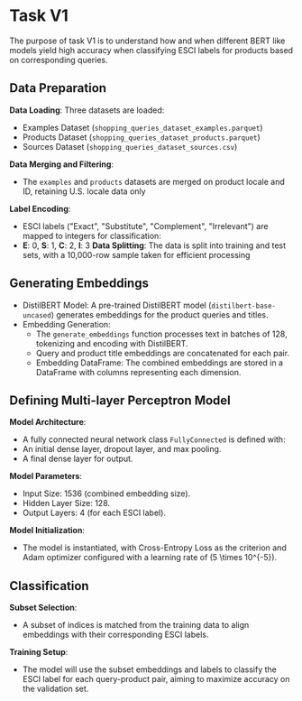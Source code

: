 # Task V1

The purpose of task V1 is to understand how and when different BERT like models yield high accuracy when classifying ESCI labels for products based on corresponding queries.

## Data Preparation
   **Data Loading**: Three datasets are loaded:
- Examples Dataset (`shopping_queries_dataset_examples.parquet`)
- Products Dataset (`shopping_queries_dataset_products.parquet`)
- Sources Dataset (`shopping_queries_dataset_sources.csv`)

**Data Merging and Filtering**: 
- The `examples` and `products` datasets are merged on product locale and ID, retaining U.S. locale data only

**Label Encoding**:
- ESCI labels ("Exact", "Substitute", "Complement", "Irrelevant") are mapped to integers for classification:
- **E**: 0, **S**: 1, **C**: 2, **I**: 3
**Data Splitting**: The data is split into training and test sets, with a 10,000-row sample taken for efficient processing

## Generating Embeddings
- DistilBERT Model: A pre-trained DistilBERT model (`distilbert-base-uncased`) generates embeddings for the product queries and titles.
- Embedding Generation:
    - The `generate_embeddings` function processes text in batches of 128, tokenizing and encoding with DistilBERT.
    - Query and product title embeddings are concatenated for each pair.
    - Embedding DataFrame: The combined embeddings are stored in a DataFrame with columns representing each dimension.

## Defining Multi-layer Perceptron Model
**Model Architecture**:

- A fully connected neural network class `FullyConnected` is defined with:
- An initial dense layer, dropout layer, and max pooling.
- A final dense layer for output.

**Model Parameters**:
- Input Size: 1536 (combined embedding size).
- Hidden Layer Size: 128.
- Output Layers: 4 (for each ESCI label).

**Model Initialization**:
- The model is instantiated, with Cross-Entropy Loss as the criterion and Adam optimizer configured with a learning rate of \(5 \times 10^{-5}\).

## Classification
**Subset Selection**:
- A subset of indices is matched from the training data to align embeddings with their corresponding ESCI labels.

**Training Setup**:
- The model will use the subset embeddings and labels to classify the ESCI label for each query-product pair, aiming to maximize accuracy on the validation set.